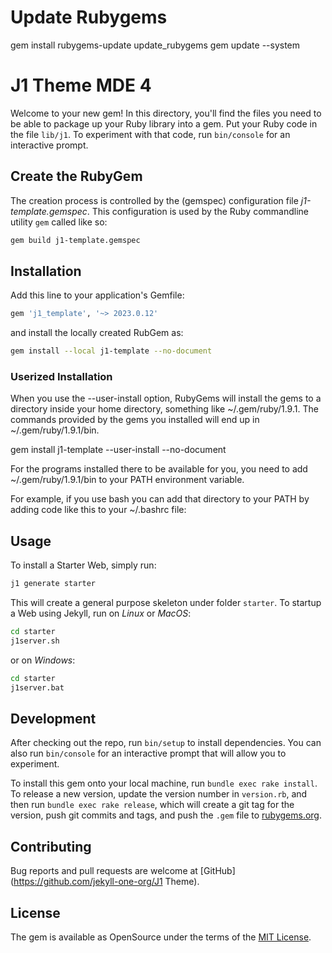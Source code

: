 # Update Rubygems

gem install rubygems-update
update_rubygems
gem update --system

# J1 Theme MDE 4

Welcome to your new gem! In this directory, you'll find the files you need to
be able to package up your Ruby library into a gem. Put your Ruby code in the
file `lib/j1`. To experiment with that code, run `bin/console` for
an interactive prompt.

## Create the RubyGem

The creation process is controlled by the (gemspec) configuration file
*j1-template.gemspec*. This configuration is used by the Ruby
commandline utility `gem` called like so:

``` sh
gem build j1-template.gemspec
```

## Installation

Add this line to your application's Gemfile:

``` ruby
gem 'j1_template', '~> 2023.0.12'
```

and install the locally created RubGem as:

``` sh
gem install --local j1-template --no-document
```

### Userized Installation

When you use the --user-install option, RubyGems will install the gems to a
directory inside your home directory, something like ~/.gem/ruby/1.9.1. The
commands provided by the gems you installed will end up in
~/.gem/ruby/1.9.1/bin.

gem install j1-template --user-install --no-document


For the programs installed there to be available for
you, you need to add ~/.gem/ruby/1.9.1/bin to your PATH environment variable.

For example, if you use bash you can add that directory to your PATH by
adding code like this to your ~/.bashrc file:


## Usage

To install a Starter Web, simply run:

``` sh
j1 generate starter
```

This will create a general purpose skeleton under folder `starter`. To startup
a Web using Jekyll, run on *Linux* or *MacOS*:

``` sh
cd starter
j1server.sh
```
or on *Windows*:

``` sh
cd starter
j1server.bat
```

## Development

After checking out the repo, run `bin/setup` to install dependencies. You can
also run `bin/console` for an interactive prompt that will allow you to
experiment.

To install this gem onto your local machine, run `bundle exec rake install`.
To release a new version, update the version number in `version.rb`, and then
run `bundle exec rake release`, which will create a git tag for the version,
push git commits and tags, and push the `.gem` file to
[rubygems.org](https://rubygems.org).


## Contributing

Bug reports and pull requests are welcome at
[GitHub](https://github.com/jekyll-one-org/J1 Theme).


## License

The gem is available as OpenSource under the terms of the
[MIT License](https://github.com/jekyll-one-org/j1-template/blob/main/LICENSE.md).
